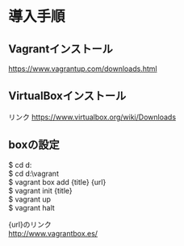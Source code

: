 # 導入手順

## Vagrantインストール
https://www.vagrantup.com/downloads.html

## VirtualBoxインストール
リンク
https://www.virtualbox.org/wiki/Downloads

## boxの設定
$ cd d: <br>
$ cd d:\vagrant <br>
$ vagrant box add {title} {url} <br>
$ vagrant init {title} <br>
$ vagrant up <br>
$ vagrant halt <br>

{url}のリンク <br>
http://www.vagrantbox.es/
